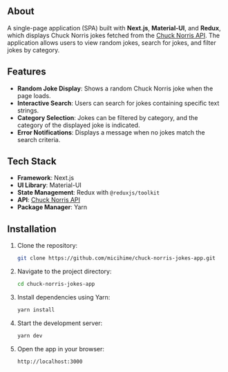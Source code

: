 
## About 

A single-page application (SPA) built with **Next.js**, **Material-UI**, and **Redux**, which displays Chuck Norris jokes fetched from the [Chuck Norris API](https://api.chucknorris.io/). The application allows users to view random jokes, search for jokes, and filter jokes by category.  

## Features  

- **Random Joke Display**: Shows a random Chuck Norris joke when the page loads.  
- **Interactive Search**: Users can search for jokes containing specific text strings.  
- **Category Selection**: Jokes can be filtered by category, and the category of the displayed joke is indicated.  
- **Error Notifications**: Displays a message when no jokes match the search criteria.

## Tech Stack  

- **Framework**: Next.js  
- **UI Library**: Material-UI  
- **State Management**: Redux with `@reduxjs/toolkit`  
- **API**: [Chuck Norris API](https://api.chucknorris.io/)  
- **Package Manager**: Yarn

## Installation  

1. Clone the repository:  
   ```bash
   git clone https://github.com/micihime/chuck-norris-jokes-app.git
2. Navigate to the project directory:
   ```bash
   cd chuck-norris-jokes-app
3. Install dependencies using Yarn:
   ```bash
   yarn install
4. Start the development server:
   ```bash
   yarn dev
5. Open the app in your browser:
   ```bash
   http://localhost:3000


